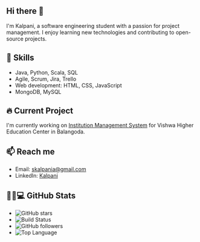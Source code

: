 ## Hi there 👋
I'm Kalpani, a software engineering student with a passion for project management. I enjoy learning new technologies and contributing to open-source projects.
## 🚀 Skills
- Java, Python, Scala, SQL
- Agile, Scrum, Jira, Trello
- Web development: HTML, CSS, JavaScript
- MongoDB, MySQL

## 🔥 Current Project
I'm currently working on [Institution Management System](https://github.com/sahan-chinthaka/vishwa-institute.git) for Vishwa Higher Education Center in Balangoda.

## 📫 Reach me
- Email: [skalpania@gmail.com](mailto:skalpania@gmail.com)
- LinkedIn: [Kalpani](https://www.linkedin.com/in/kalpani-ariyawansha/)

## 👩‍💻💻 GitHub Stats


- ![GitHub stars](https://img.shields.io/github/stars/yourusername/yourrepository?style=social)
- ![Build Status](https://img.shields.io/github/workflow/status/yourusername/yourrepository/CI?label=build&style=for-the-badge)
- ![GitHub followers](https://img.shields.io/github/followers/yourusername?style=social)
- ![Top Language](https://img.shields.io/github/languages/top/yourusername/yourrepository?style=plastic)



